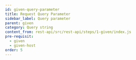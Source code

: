 ```yaml
---
id: given-query-parameter
title: Request Query Parameter
sidebar_label: Query parameter
parent: given
category: Query string
content_from: rest-api/src/rest-api/steps/1-given/index.js
pre-requisit:
  - given
  - given-host
order: 5
---
```


